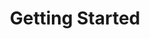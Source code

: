 ---
permalink: /getting-started
published: true
nav_order: 2
has_children: true
title: Getting Started
---